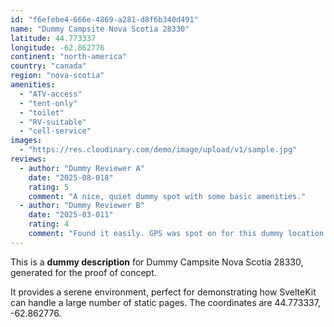```yaml
---
id: "f6efebe4-666e-4869-a281-d8f6b340d491"
name: "Dummy Campsite Nova Scotia 28330"
latitude: 44.773337
longitude: -62.862776
continent: "north-america"
country: "canada"
region: "nova-scotia"
amenities:
  - "ATV-access"
  - "tent-only"
  - "toilet"
  - "RV-suitable"
  - "cell-service"
images:
  - "https://res.cloudinary.com/demo/image/upload/v1/sample.jpg"
reviews:
  - author: "Dummy Reviewer A"
    date: "2025-08-018"
    rating: 5
    comment: "A nice, quiet dummy spot with some basic amenities."
  - author: "Dummy Reviewer B"
    date: "2025-03-011"
    rating: 4
    comment: "Found it easily. GPS was spot on for this dummy location."
---
```


This is a **dummy description** for Dummy Campsite Nova Scotia 28330, generated for the proof of concept.

It provides a serene environment, perfect for demonstrating how SvelteKit can handle a large number of static pages. The coordinates are 44.773337, -62.862776.
